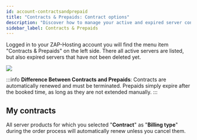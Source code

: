 ```yaml
---
id: account-contractsandprepaid
title: "Contracts & Prepaids: Contract options"
description: "Discover how to manage your active and expired server contracts and prepaids effectively on ZAP-Hosting → Learn more now"
sidebar_label: Contracts & Prepaids
---
```


Logged in to your ZAP-Hosting account you will find the menu item "Contracts & Prepaids" on the left side. There all active servers are listed, but also expired servers that have not been deleted yet.

![](https://screensaver01.zap-hosting.com/index.php/s/9PaDjs6wmpwHnXw/preview)

:::info
**Difference Between Contracts and Prepaids**: Contracts are automatically renewed and must be terminated. Prepaids simply expire after the booked time, as long as they are not extended manually.
:::


## My contracts
All server products for which you selected "**Contract**" as "**Billing type**" during the order process will automatically renew unless you cancel them.
